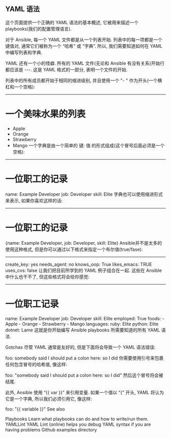 ## YAML 语法

  这个页面提供一个正确的 YAML 语法的基本概述, 它被用来描述一个 playbooks(我们的配置管理语言).
  
  对于 Ansible, 每一个 YAML 文件都是从一个列表开始. 列表中的每一项都是一个键值对, 通常它们被称为一个 “哈希” 或 “字典”. 所以, 我们需要知道如何在 YAML 中编写列表和字典.

YAML 还有一个小的怪癖. 所有的 YAML 文件(无论和 Ansible 有没有关系)开始行都应该是 ---. 这是 YAML 格式的一部分, 表明一个文件的开始.

列表中的所有成员都开始于相同的缩进级别, 并且使用一个 "- " 作为开头(一个横杠和一个空格):

---
# 一个美味水果的列表
- Apple
- Orange
- Strawberry
- Mango
一个字典是由一个简单的 键: 值 的形式组成(这个冒号后面必须是一个空格):

---
# 一位职工的记录
name: Example Developer
job: Developer
skill: Elite
字典也可以使用缩进形式来表示, 如果你喜欢这样的话:

---
# 一位职工的记录
{name: Example Developer, job: Developer, skill: Elite}
Ansible并不是太多的使用这种格式, 但是你可以通过以下格式来指定一个布尔值(true/fase):

---
create_key: yes
needs_agent: no
knows_oop: True
likes_emacs: TRUE
uses_cvs: false
让我们把目前所学到的 YAML 例子组合在一起. 这些在 Ansible 中什么也干不了, 但这些格式将会给你感觉:

---
# 一位职工记录
name: Example Developer
job: Developer
skill: Elite
employed: True
foods:
    - Apple
    - Orange
    - Strawberry
    - Mango
languages:
    ruby: Elite
    python: Elite
    dotnet: Lame
这就是你开始编写 Ansible playbooks 所需要知道的所有 YAML 语法.

Gotchas
尽管 YAML 通常是友好的, 但是下面将会导致一个 YAML 语法错误:

foo: somebody said I should put a colon here: so I did
你需要使用引号来包裹任何包含冒号的哈希值, 像这样:

foo: "somebody said I should put a colon here: so I did"
然后这个冒号将会被结尾.

此外, Ansible 使用 “{{ var }}” 来引用变量. 如果一个值以 “{” 开头, YAML 将认为它是一个字典, 所以我们必须引用它, 像这样:

foo: "{{ variable }}"
See also

Playbooks
Learn what playbooks can do and how to write/run them.
YAMLLint
YAML Lint (online) helps you debug YAML syntax if you are having problems
Github examples directory